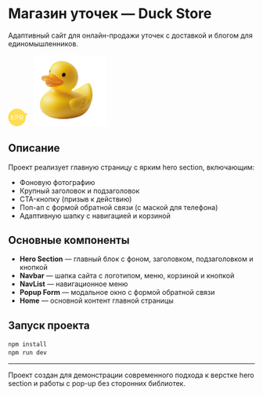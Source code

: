 # Магазин уточек — Duck Store

Адаптивный сайт для онлайн-продажи уточек с доставкой и блогом для единомышленников.

<p>
  <img src="./public/home/quack.svg" alt="Кря" width="40" style="margin-right: 8px;" />
  <img src="./public/home/duck.svg" alt="Уточка" width="150"/>
</p>

## Описание

Проект реализует главную страницу с ярким hero section, включающим:

- Фоновую фотографию
- Крупный заголовок и подзаголовок
- CTA-кнопку (призыв к действию)
- Поп-ап с формой обратной связи (с маской для телефона)
- Адаптивную шапку с навигацией и корзиной

## Основные компоненты

- **Hero Section** — главный блок с фоном, заголовком, подзаголовком и кнопкой
- **Navbar** — шапка сайта с логотипом, меню, корзиной и кнопкой
- **NavList** — навигационное меню
- **Popup Form** — модальное окно с формой обратной связи
- **Home** — основной контент главной страницы

## Запуск проекта

```bash
npm install
npm run dev
```

---

Проект создан для демонстрации современного подхода к верстке hero section и работы с pop-up без сторонних библиотек.
